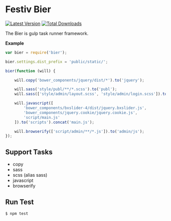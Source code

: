 Festiv Bier
===

[![Latest Version](https://img.shields.io/npm/v/bier.svg)](http://npmjs.com/bier)
[![Total Downloads](https://img.shields.io/npm/dt/bier.svg)](http://npmjs.com/bier)

The Bier is gulp task runner framework.

**Example**

```js
var bier = require('bier');

bier.settings.dist_prefix = 'public/static/';

bier(function (will) {

    will.copy('bower_components/jquery/dist/*').to('jquery');

    will.sass('style/publ/**/*.scss').to('publ');
    will.sass(['style/admin/layout.scss', 'style/admin/login.scss']).to('admin/css');

    will.javascript([
        'bower_components/bxslider-4/dist/jquery.bxslider.js',
        'bower_components/jquery.cookie/jquery.cookie.js',
        'script/main.js'
    ]).to('scripts').concat('main.js');

    will.browserify(['script/admin/**/*.js']).to('admin/js');
});
```

## Support Tasks

- copy
- sass
- scss (alias sass)
- javascript
- browserify

## Run Test

```bash
$ npm test
```
